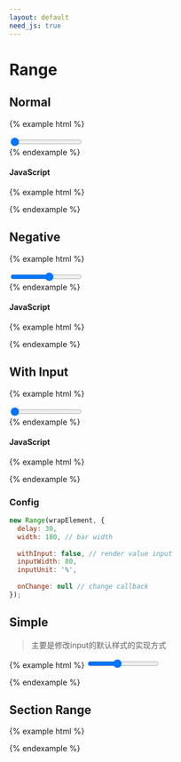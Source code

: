 ```yaml
---
layout: default
need_js: true
---
```


# Range


## Normal

{% example html %}
<div class="ui-row middle">
  <div class="ui-slider-wrap mr-20 js-range">
    <input type="range" max="10" min="0" value="0" name="yourInputName"/>
  </div>
</div>
{% endexample %}

#### JavaScript

{% example html %}
<script>
  var Range = window.ui.Range;
  var wrap = document.querySelector('.js-range');
  
  var range = new Range(wrap, {
    onChange: function (data) {
      console.log(data)
    }
  });
</script>
{% endexample %}

## Negative

{% example html %}

<div class="ui-row middle">
  <div class="ui-slider-wrap js-range2">
    <input type="range" max="100" min="-100" value="10" name="yourInputName"/>
  </div>
</div>
{% endexample %}

#### JavaScript

{% example html %}
<script>
  var Range = window.ui.Range;
  new Range(document.querySelector('.js-range2'));
</script>
{% endexample %}

## With Input

{% example html %}

<div class="ui-row middle">
  <div class="ui-slider-wrap js-range3">
    <input type="range" max="100" min="0" value="0" name="yourInputName"/>
  </div>
</div>
{% endexample %}

#### JavaScript

{% example html %}
<script>
  var Range = window.ui.Range;
  var wrap = document.querySelector('.js-range3');
  
  new Range(wrap, {
    withInput: true,
    inputUnit: '%'
  });
</script>
{% endexample %}


### Config

```javascript
new Range(wrapElement, {
  delay: 30,
  width: 180, // bar width
  
  withInput: false, // render value input
  inputWidth: 80,
  inputUnit: '%',
  
  onChange: null // change callback
});
```

## Simple
> 主要是修改input的默认样式的实现方式

{% example html %}
<input id="input" class="ui-range" type="range" min="0" value="40" max="100">

<script>
  var Range = window.ui.Range;
  
  Range.simpleRange('.ui-range');
</script>
{% endexample %}

## Section Range

{% example html %}
<div class="js-section-range" style="width: 480px"></div>
<script>
  var SectionRange = window.ui.SectionRange;
   new SectionRange(document.querySelector('.js-section-range'), {
    width: 480,
    max: 500,
    section: [{
      label: '10',
      value: 10
    },{
      label: '50',
      value: 50
    },{
      label: '100',
      value: 100
    },{
      label: '200',
      value: 200
    },{
      label: '500',
      value: 500
    }],
    onSelect: function(val) {
      console.log('select', val)
    },
    onChange: function(val) {
      // console.log('change', val);
    }
  });
</script>
{% endexample %}